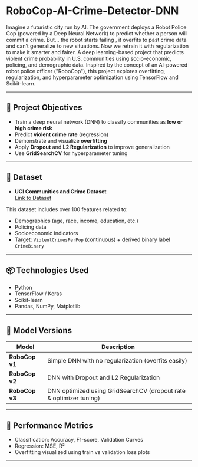 # RoboCop-AI-Crime-Detector-DNN
Imagine a futuristic city run by AI. The government deploys a Robot Police Cop (powered by a Deep Neural Network) to predict whether a person will commit a crime. But… the robot starts failing , it overfits to past crime data and can’t generalize to new situations. Now we retrain it with regularization to make it smarter and fairer.
A deep learning-based project that predicts violent crime probability in U.S. communities using socio-economic, policing, and demographic data. Inspired by the concept of an AI-powered robot police officer ("RoboCop"), this project explores overfitting, regularization, and hyperparameter optimization using TensorFlow and Scikit-learn.

---

## 🧠 Project Objectives

- Train a deep neural network (DNN) to classify communities as **low or high crime risk**
- Predict **violent crime rate** (regression)
- Demonstrate and visualize **overfitting**
- Apply **Dropout** and **L2 Regularization** to improve generalization
- Use **GridSearchCV** for hyperparameter tuning

---

## 📁 Dataset

- **UCI Communities and Crime Dataset**  
  [Link to Dataset](https://archive.ics.uci.edu/ml/datasets/Communities+and+Crime)

This dataset includes over 100 features related to:
- Demographics (age, race, income, education, etc.)
- Policing data
- Socioeconomic indicators
- Target: `ViolentCrimesPerPop` (continuous) + derived binary label `CrimeBinary`

---

## 📦 Technologies Used

- Python
- TensorFlow / Keras
- Scikit-learn
- Pandas, NumPy, Matplotlib

---

## 🚦 Model Versions

| Model | Description |
|-------|-------------|
| **RoboCop v1** | Simple DNN with no regularization (overfits easily) |
| **RoboCop v2** | DNN with Dropout and L2 Regularization |
| **RoboCop v3** | DNN optimized using GridSearchCV (dropout rate & optimizer tuning) |

---

## 🧪 Performance Metrics

- Classification: Accuracy, F1-score, Validation Curves
- Regression: MSE, R²
- Overfitting visualized using train vs validation loss plots

---
